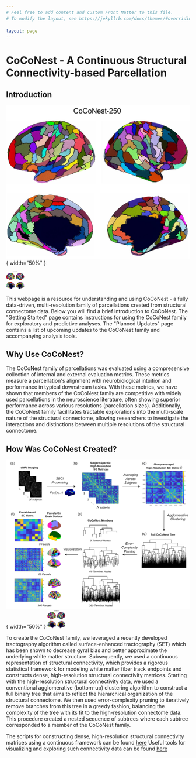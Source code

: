 ```yaml
---
# Feel free to add content and custom Front Matter to this file.
# To modify the layout, see https://jekyllrb.com/docs/themes/#overriding-theme-defaults

layout: page    
---
```


# CoCoNest - A Continuous Structural Connectivity-based Parcellation

## Introduction 

![Visualization the CoCoNest member with 250 parcels.](imgs/coconest_250.jpg){ width="50%" }

<img src="imgs/coconest_250.jpg" width="50" height="50">

This webpage is a resource for understanding and using CoCoNest - a fully data-driven, multi-resolution family of parcellations created from structural connectome data. Below you will find a brief introduction to CoCoNest. The "Getting Started" page contains instructions for using the CoCoNest family for exploratory and predictive analyses. The "Planned Updates" page contains a list of upcoming updates to the CoCoNest family and accompanying analysis tools.  


## Why Use CoCoNest? 

The CoCoNest family of parcellations was evaluated using a compresensive collection of internal and external evaluation metrics. These metrics measure a parcellation's alignment with neurobiological intuition and performance in typical downstream tasks. With these metrics, we have shown that members of the CoCoNest family are competitive with widely used parcellations in the neuroscience literature, often showing superior performance across various resolutions (parcellation sizes). Additionally, the CoCoNest family facillitates tractable explorations into the multi-scale nature of the structural connectome, allowing researchers to investigate the interactions and distinctions between multiple resolutions of the structural connectome.  

## How Was CoCoNest Created?

![Visualization of the pipeline used to create the CoCoNest family.](imgs/parc_pipeline.jpg){ width="50%" }
<img src="https://github.com/ajallenunc/coconest-site/blob/main/imgs/coconest_250.jpg" width="50" height="50">

To create the CoCoNest family, we leveraged a recently developed tractography algorithm called surface-enhanced tractography (SET) which has been shown to decrease gyral bias and better approximate the underlying white matter structure. Subsequently, we used a continuous representation of structural connectivity, which provides a rigorous statistical framework for modeling white matter fiber track endpoints and constructs dense, high-resolution structural connectivity matrices. Starting with the high-resolution structural connectivity data, we used a conventional agglomerative (bottom-up) clustering algorithm to construct a full binary tree that aims to reflect the hierarchical organization of the structural connectome. We then used error-complexity pruning to iteratively remove branches from this tree in a greedy fashion, balancing the complexity of the tree with its fit to the high-resolution connectome data. This procedure created a nested sequence of subtrees where each subtree corresponded to a member of the CoCoNest family.

The scripts for constructing dense, high-resolution structural connectivity matrices using a continuous framework can be found [here](https://github.com/sbci-brain/SBCI_Pipeline)
Useful tools for visualizing and exploring such connectivity data can be found [here]( https://github.com/sbci-brain/SBCI_Toolkit)


